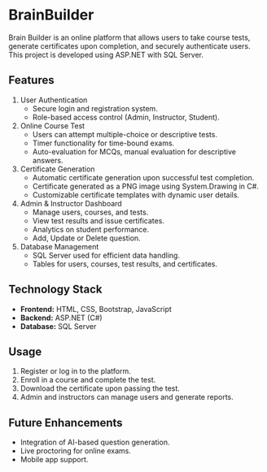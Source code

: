 # BrainBuilder
Brain Builder is an online platform that allows users to take course tests, generate certificates upon completion, and securely authenticate users. This project is developed using ASP.NET with SQL Server.

## Features
1. User Authentication
    - Secure login and registration system.
    - Role-based access control (Admin, Instructor, Student).
2. Online Course Test
    - Users can attempt multiple-choice or descriptive tests.
    - Timer functionality for time-bound exams.
    - Auto-evaluation for MCQs, manual evaluation for descriptive answers.
3. Certificate Generation
    - Automatic certificate generation upon successful test completion.
    - Certificate generated as a PNG image using System.Drawing in C#.
    - Customizable certificate templates with dynamic user details.
4. Admin & Instructor Dashboard
    - Manage users, courses, and tests.
    - View test results and issue certificates.
    - Analytics on student performance.
    - Add, Update or Delete question.
5. Database Management
    - SQL Server used for efficient data handling.
    - Tables for users, courses, test results, and certificates.
      
## Technology Stack
- **Frontend:** HTML, CSS, Bootstrap, JavaScript
- **Backend:** ASP.NET (C#)
- **Database:** SQL Server
  
## Usage
1. Register or log in to the platform.
2. Enroll in a course and complete the test.
3. Download the certificate upon passing the test.
4. Admin and instructors can manage users and generate reports.
   
## Future Enhancements
- Integration of AI-based question generation.
- Live proctoring for online exams.
- Mobile app support.
